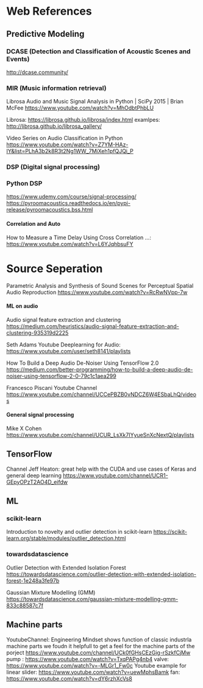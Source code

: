 # Web References

## Predictive Modeling

### DCASE (Detection and Classification of Acoustic Scenes and Events)
http://dcase.community/

### MIR (Music information retrieval)
Librosa Audio and Music Signal Analysis in Python | SciPy 2015 | Brian McFee
https://www.youtube.com/watch?v=MhOdbtPhbLU

Librosa:
https://librosa.github.io/librosa/index.html
examlpes:
http://librosa.github.io/librosa_gallery/

Video Series on Audio Classification in Python
https://www.youtube.com/watch?v=Z7YM-HAz-IY&list=PLhA3b2k8R3t2Ng1WW_7MiXeh1pfQJQi_P

### DSP (Digital signal processing)

### Python DSP 
https://www.udemy.com/course/signal-processing/
https://pyroomacoustics.readthedocs.io/en/pypi-release/pyroomacoustics.bss.html

#### Correlation and Auto
How to Measure a Time Delay Using Cross Correlation ...:
https://www.youtube.com/watch?v=L6YJqhbsuFY

# Source Seperation
Parametric Analysis and Synthesis of Sound Scenes for Perceptual Spatial Audio Reproduction
https://www.youtube.com/watch?v=RcRwNVpp-7w

#### ML on audio
Audio signal feature extraction and clustering
https://medium.com/heuristics/audio-signal-feature-extraction-and-clustering-935319d2225

Seth Adams Youtube Deeplearning for Audio:
https://www.youtube.com/user/seth8141/playlists

How To Build a Deep Audio De-Noiser Using TensorFlow 2.0
https://medium.com/better-programming/how-to-build-a-deep-audio-de-noiser-using-tensorflow-2-0-79c1c1aea299

Francesco Piscani Youtube Channel
https://www.youtube.com/channel/UCCePBZB0vNDCZ6W4ESbaLhQ/videos

#### General signal processing
Mike X Cohen
https://www.youtube.com/channel/UCUR_LsXk7IYyueSnXcNextQ/playlists



## TensorFlow
Channel Jeff Heaton:
great help with the CUDA and use cases of Keras and general deep learning
https://www.youtube.com/channel/UCR1-GEpyOPzT2AO4D_eifdw

## ML

### scikit-learn
Introduction to novelty and outlier detection in scikit-learn
https://scikit-learn.org/stable/modules/outlier_detection.html

### towardsdatascience
Outlier Detection with Extended Isolation Forest
https://towardsdatascience.com/outlier-detection-with-extended-isolation-forest-1e248a3fe97b

Gaussian Mixture Modelling (GMM)
https://towardsdatascience.com/gaussian-mixture-modelling-gmm-833c88587c7f

## Machine parts
YoutubeChannel: Engineering Mindset shows function of classic industrla machine parts we foudn it helpfull to get a feel for the machine parts of the porject
https://www.youtube.com/channel/UCk0fGHsCEzGig-rSzkfCjMw
pump : https://www.youtube.com/watch?v=TxqPAPg4nb4
valve: https://www.youtube.com/watch?v=-MLGr1_Fw0c
Youtube example for linear slider: https://www.youtube.com/watch?v=uewMphsBamk
fan: https://www.youtube.com/watch?v=dY6rzhXcVs8



